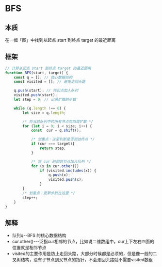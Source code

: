 # BFS

## 本质

在一幅「图」中找到从起点 start 到终点 target 的最近距离

## 框架

```javascript
// 计算从起点 start 到终点 target 的最近距离
function BFS(start, target) {
    const q = []; // 核心数据结构
    const visited = []; // 避免走回头路

    q.push(start); // 将起点加入队列
    visited.push(start);
    let step = 0; // 记录扩散的步数

    while (q.length !== 0) {
        let size = q.length;

        /* 将当前队列中的所有节点向四周扩散 */
        for (let i = 0; i < size; i++) {
            const  cur = q.shift();

            /* 划重点：这里判断是否到达终点 */
            if (cur === target){
                return step;
            }

            /* 将 cur 的相邻节点加入队列 */
            for (x in cur.other())
                if (visited.includes(x)) {
                    q.push(x);
                    visited.push(x);
                }
        }
        /* 划重点：更新步数在这里 */
        step++;
    }
}

```

## 解释

- 队列q--BFS 的核心数据结构
- cur.other()---泛指cur相邻的节点，比如说二维数组中，cur上下左右四面的位置就是相邻节点
- visited的主要作用是防止走回头路，大部分时候都是必须的，但是像一般的二叉树结构，没有子节点到父节点的指针，不会走回头路就不需要visited数组
